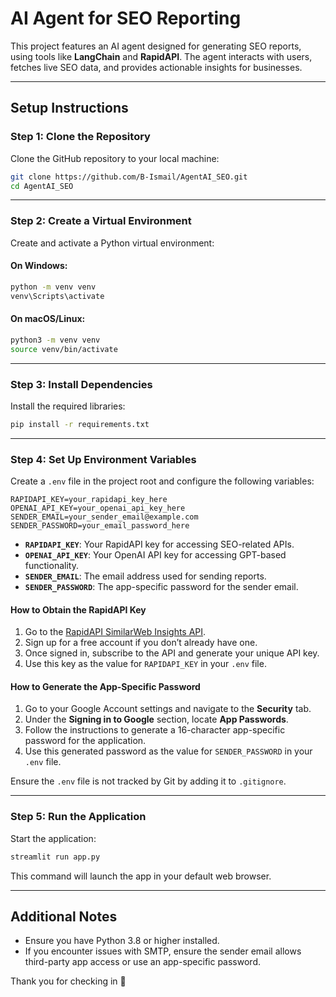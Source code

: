 # AI Agent for SEO Reporting

This project features an AI agent designed for generating SEO reports, using tools like **LangChain** and **RapidAPI**. The agent interacts with users, fetches live SEO data, and provides actionable insights for businesses.

---

## **Setup Instructions**

### **Step 1: Clone the Repository**

Clone the GitHub repository to your local machine:

```bash
git clone https://github.com/B-Ismail/AgentAI_SEO.git
cd AgentAI_SEO
```

---

### **Step 2: Create a Virtual Environment**

Create and activate a Python virtual environment:

#### On Windows:

```bash
python -m venv venv
venv\Scripts\activate
```

#### On macOS/Linux:

```bash
python3 -m venv venv
source venv/bin/activate
```

---

### **Step 3: Install Dependencies**

Install the required libraries:

```bash
pip install -r requirements.txt
```

---

### **Step 4: Set Up Environment Variables**

Create a `.env` file in the project root and configure the following variables:

```
RAPIDAPI_KEY=your_rapidapi_key_here
OPENAI_API_KEY=your_openai_api_key_here
SENDER_EMAIL=your_sender_email@example.com
SENDER_PASSWORD=your_email_password_here
```

- **`RAPIDAPI_KEY`**: Your RapidAPI key for accessing SEO-related APIs.
- **`OPENAI_API_KEY`**: Your OpenAI API key for accessing GPT-based functionality.
- **`SENDER_EMAIL`**: The email address used for sending reports.
- **`SENDER_PASSWORD`**: The app-specific password for the sender email.

#### **How to Obtain the RapidAPI Key**
1. Go to the [RapidAPI SimilarWeb Insights API](https://rapidapi.com/opendatapoint-opendatapoint-default/api/similarweb-insights/playground/apiendpoint_349e6b92-24b8-4f38-8563-f9a856872fb6).
2. Sign up for a free account if you don’t already have one.
3. Once signed in, subscribe to the API and generate your unique API key.
4. Use this key as the value for `RAPIDAPI_KEY` in your `.env` file.

#### **How to Generate the App-Specific Password**

1. Go to your Google Account settings and navigate to the **Security** tab.
2. Under the **Signing in to Google** section, locate **App Passwords**.
3. Follow the instructions to generate a 16-character app-specific password for the application.
4. Use this generated password as the value for `SENDER_PASSWORD` in your `.env` file.

Ensure the `.env` file is not tracked by Git by adding it to `.gitignore`.

---

### **Step 5: Run the Application**

Start the application:

```bash
streamlit run app.py
```

This command will launch the app in your default web browser.

---

## **Additional Notes**

- Ensure you have Python 3.8 or higher installed.
- If you encounter issues with SMTP, ensure the sender email allows third-party app access or use an app-specific password.

Thank you for checking in 🚀


